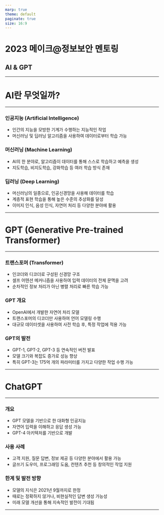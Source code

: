 ```yaml
---
marp: true
theme: default
paginate: true
size: 16:9
---
```


# 2023 메이크@정보보안 멘토링

## AI & GPT

---

# AI란 무엇일까?

---

### 인공지능 (Artificial Intelligence)
- 인간의 지능을 모방한 기계가 수행하는 지능적인 작업
- 머신러닝 및 딥러닝 알고리즘을 사용하여 데이터로부터 학습 가능

### 머신러닝 (Machine Learning)
- AI의 한 분야로, 알고리즘이 데이터를 통해 스스로 학습하고 예측을 생성
- 지도학습, 비지도학습, 강화학습 등 여러 학습 방식 존재

### 딥러닝 (Deep Learning)
- 머신러닝의 일종으로, 인공신경망을 사용해 데이터를 학습
- 계층적 표현 학습을 통해 높은 수준의 추상화를 달성
- 이미지 인식, 음성 인식, 자연어 처리 등 다양한 분야에 활용

---

# GPT (Generative Pre-trained Transformer)

---

### 트랜스포머 (Transformer)
- 인코더와 디코더로 구성된 신경망 구조
- 셀프 어텐션 메커니즘을 사용하여 입력 데이터의 전체 문맥을 고려
- 순차적인 정보 처리가 아닌 병렬 처리로 빠른 학습 가능

### GPT 개요
- OpenAI에서 개발한 자연어 처리 모델
- 트랜스포머의 디코더만 사용하여 언어 모델링 수행
- 대규모 데이터셋을 사용하여 사전 학습 후, 특정 작업에 적용 가능

### GPT의 발전
- GPT-1, GPT-2, GPT-3 등 연속적인 버전 발표
- 모델 크기와 복잡도 증가로 성능 향상
- 특히 GPT-3는 175억 개의 파라미터를 가지고 다양한 작업 수행 가능

---

# ChatGPT

---

### 개요
- GPT 모델을 기반으로 한 대화형 인공지능
- 자연어 입력을 이해하고 응답 생성 가능
- GPT-4 아키텍처를 기반으로 개발

### 사용 사례
- 고객 지원, 질문 답변, 정보 제공 등 다양한 분야에서 활용 가능
- 글쓰기 도우미, 프로그래밍 도움, 컨텐츠 추천 등 창의적인 작업 지원

### 한계 및 발전 방향
- 모델의 지식은 2021년 9월까지로 한정
- 때로는 정확하지 않거나, 비현실적인 답변 생성 가능성
- 미래 모델 개선을 통해 지속적인 발전이 기대됨

---
